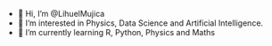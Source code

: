 - 👋 Hi, I’m @LihuelMujica
- 👀 I’m interested in Physics, Data Science and Artificial Intelligence.
- 🌱 I’m currently learning R, Python, Physics and Maths

<!---
LihuelMujica/LihuelMujica is a ✨ special ✨ repository because its `README.md` (this file) appears on your GitHub profile.
You can click the Preview link to take a look at your changes.
--->

